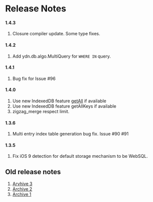 # Release Notes


#### 1.4.3

1. Closure compiler update. Some type fixes.

#### 1.4.2

1. Add ydn.db.algo.MultiQuery for `WHERE IN` query.

#### 1.4.1

1. Bug fix for Issue #96

#### 1.4.0 

1. Use new IndexedDB feature [getAll](https://w3c.github.io/IndexedDB/#dom-idbobjectstore-getall) if available
2. Use new IndexedDB feature getAllKeys if available
3. zigzag_merge respect limit.

#### 1.3.6

1. Multi entry index table generation bug fix. Issue #90 #91 
  
#### 1.3.5

1. Fix iOS 9 detection for default storage mechanism to be WebSQL.

## Old release notes

1. [Arvhive 3](https://bitbucket.org/ytkyaw/ydn-db/wiki/Release_note_v1)
2. [Archive 2](https://bitbucket.org/ytkyaw/ydn-db/wiki/Release_notes)
3. [Archive 1](https://bitbucket.org/ytkyaw/ydn-db/wiki/Release_notes_archive_1)
